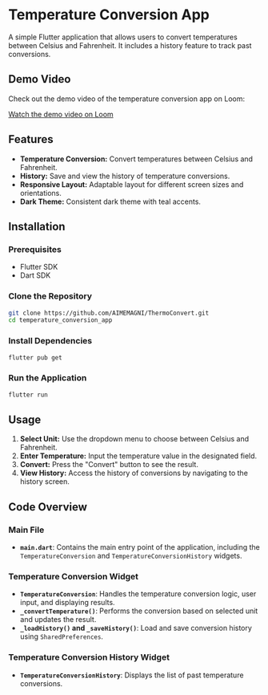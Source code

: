 # Temperature Conversion App

A simple Flutter application that allows users to convert temperatures between Celsius and Fahrenheit. It includes a history feature to track past conversions.

## Demo Video

Check out the demo video of the temperature conversion app on Loom:

[Watch the demo video on Loom](https://www.loom.com/share/925338df4aa747ff8cce546aec2c7d68?sid=173d478e-76a9-4b20-a964-bd89e7a09c1e)


## Features

- **Temperature Conversion:** Convert temperatures between Celsius and Fahrenheit.
- **History:** Save and view the history of temperature conversions.
- **Responsive Layout:** Adaptable layout for different screen sizes and orientations.
- **Dark Theme:** Consistent dark theme with teal accents.

## Installation

### Prerequisites

- Flutter SDK
- Dart SDK

### Clone the Repository

```bash
git clone https://github.com/AIMEMAGNI/ThermoConvert.git
cd temperature_conversion_app
```

### Install Dependencies

```bash
flutter pub get
```

### Run the Application

```bash
flutter run
```

## Usage

1. **Select Unit:** Use the dropdown menu to choose between Celsius and Fahrenheit.
2. **Enter Temperature:** Input the temperature value in the designated field.
3. **Convert:** Press the "Convert" button to see the result.
4. **View History:** Access the history of conversions by navigating to the history screen.

## Code Overview

### Main File

- **`main.dart`**: Contains the main entry point of the application, including the `TemperatureConversion` and `TemperatureConversionHistory` widgets.

### Temperature Conversion Widget

- **`TemperatureConversion`**: Handles the temperature conversion logic, user input, and displaying results.
- **`_convertTemperature()`**: Performs the conversion based on selected unit and updates the result.
- **`_loadHistory()` and `_saveHistory()`**: Load and save conversion history using `SharedPreferences`.

### Temperature Conversion History Widget

- **`TemperatureConversionHistory`**: Displays the list of past temperature conversions.

